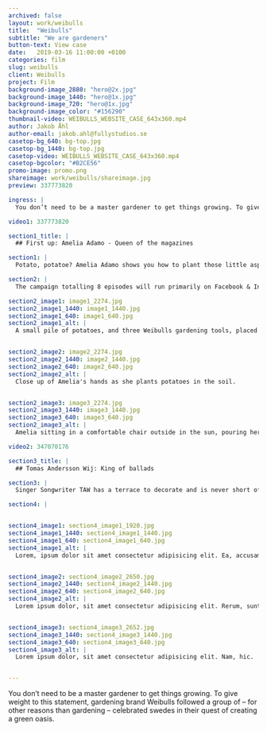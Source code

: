 ```yaml
---
archived: false
layout: work/weibulls
title:  "Weibulls"
subtitle: "We are gardeners"
button-text: View case
date:   2019-03-16 11:00:00 +0100
categories: film
slug: weibulls
client: Weibulls
project: Film
background-image_2880: "hero@2x.jpg"
background-image_1440: "hero@1x.jpg"
background-image_720: "hero@1x.jpg"
background-image_color: "#156290"
thumbnail-video: WEIBULLS_WEBSITE_CASE_643x360.mp4
author: Jakob Åhl
author-email: jakob.ahl@fullystudios.se
casetop-bg_640: bg-top.jpg
casetop-bg_1440: bg-top.jpg
casetop-video: WEIBULLS_WEBSITE_CASE_643x360.mp4
casetop-bgcolor: "#B2CE56"
promo-image: promo.png
shareimage: work/weibulls/shareimage.jpg
preview: 337773820

ingress: |
  You don’t need to be a master gardener to get things growing. To give weight to this statement, gardening brand Weibulls followed a group of – for other reasons than gardening – celebrated swedes in their quest of creating a green oasis.

video1: 337773820

section1_title: |
  ## First up: Amelia Adamo - Queen of the magazines

section1: |
  Potato, potatoe? Amelia Adamo shows you how to plant those little aspiring spuds with confidence and grace. No garden required.

section2: |
  The campaign totalling 8 episodes will run primarily on Facebook & Instagram.

section2_image1: image1_2274.jpg
section2_image1_1440: image1_1440.jpg
section2_image1_640: image1_640.jpg
section2_image1_alt: |
  A small pile of potatoes, and three Weibulls gardening tools, placed on the floor of Amelia's wooden deck outside.


section2_image2: image2_2274.jpg
section2_image2_1440: image2_1440.jpg
section2_image2_640: image2_640.jpg
section2_image2_alt: |
  Close up of Amelia's hands as she plants potatoes in the soil.


section2_image3: image3_2274.jpg
section2_image3_1440: image3_1440.jpg
section2_image3_640: image3_640.jpg
section2_image3_alt: |
  Amelia sitting in a comfortable chair outside in the sun, pouring herself some tea.

video2: 347070176

section3_title: |
  ## Tomas Andersson Wij: King of ballads

section3: |
  Singer Songwriter TAW has a terrace to decorate and is never short of ideas. Roses, lavender, a tree perhaps? No time for music when you can make your own garden 2 floors up.

section4: |


section4_image1: section4_image1_1920.jpg
section4_image1_1440: section4_image1_1440.jpg
section4_image1_640: section4_image1_640.jpg
section4_image1_alt: |
  Lorem, ipsum dolor sit amet consectetur adipisicing elit. Ea, accusamus.


section4_image2: section4_image2_2650.jpg
section4_image2_1440: section4_image2_1440.jpg
section4_image2_640: section4_image2_640.jpg
section4_image2_alt: |
  Lorem ipsum dolor, sit amet consectetur adipisicing elit. Rerum, sunt.


section4_image3: section4_image3_2652.jpg
section4_image3_1440: section4_image3_1440.jpg
section4_image3_640: section4_image3_640.jpg
section4_image3_alt: |
  Lorem ipsum dolor, sit amet consectetur adipisicing elit. Nam, hic.


---
```

You don’t need to be a master gardener to get things growing. To give weight to this statement, gardening brand Weibulls followed a group of – for other reasons than gardening – celebrated swedes in their quest of creating a green oasis.